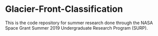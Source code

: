 # Glacier-Front-Classification

This is the code repository for summer research done through the NASA Space Grant Summer 2019 Undergraduate Research Program (SURP).

